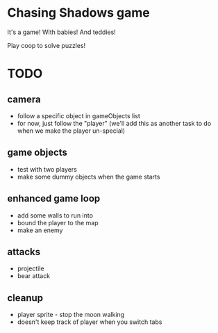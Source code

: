 # Chasing Shadows game

It's a game! With babies! And teddies!

Play coop to solve puzzles!

# TODO

## camera
* follow a specific object in gameObjects list
* for now, just follow the "player" (we'll add this as another task to do when we make the player un-special)

## game objects
* test with two players
* make some dummy objects when the game starts

## enhanced game loop
* add some walls to run into
* bound the player to the map
* make an enemy

## attacks
* projectile
* bear attack

## cleanup
* player sprite - stop the moon walking
* doesn't keep track of player when you switch tabs
